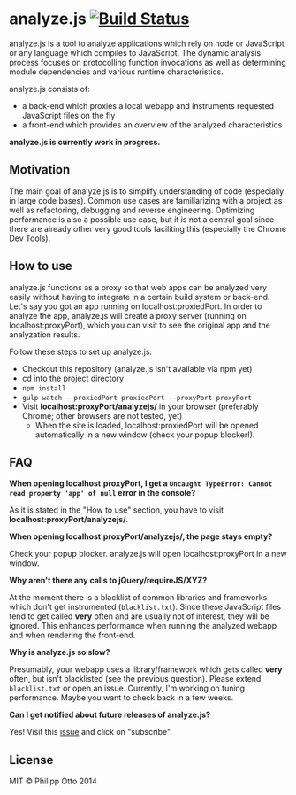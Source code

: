 # analyze.js [![Build Status](https://travis-ci.org/philippotto/analyze.js.svg?branch=master)](https://travis-ci.org/philippotto/analyze.js)

analyze.js is a tool to analyze applications which rely on node or JavaScript or any language which compiles to JavaScript.
The dynamic analysis process focuses on protocolling function invocations as well as determining module dependencies and various runtime characteristics.

analyze.js consists of:
- a back-end which proxies a local webapp and instruments requested JavaScript files on the fly
- a front-end which provides an overview of the analyzed characteristics

__analyze.js is currently work in progress.__


## Motivation

The main goal of analyze.js is to simplify understanding of code (especially in large code bases).
Common use cases are  familiarizing with a project as well as refactoring, debugging and reverse engineering.
Optimizing performance is also a possible use case, but it is not a central goal since there are already other very good tools faciliting this (especially the Chrome Dev Tools).


## How to use

analyze.js functions as a proxy so that web apps can be analyzed very easily without having to integrate in a certain build system or back-end.
Let's say you got an app running on localhost:proxiedPort.
In order to analyze the app, analyze.js will create a proxy server (running on localhost:proxyPort), which you can visit to see the original app and the analyzation results.

Follow these steps to set up analyze.js:

- Checkout this repository (analyze.js isn't available via npm yet)
- cd into the project directory
- ```npm install```
- ```gulp watch --proxiedPort proxiedPort --proxyPort proxyPort```
- Visit __localhost:proxyPort/analyzejs/__ in your browser (preferably Chrome; other browsers are not tested, yet)
  - When the site is loaded, localhost:proxiedPort will be opened automatically in a new window (check your popup blocker!).

## FAQ

__When opening localhost:proxyPort, I get a ```Uncaught TypeError: Cannot read property 'app' of null``` error in the console?__

As it is stated in the "How to use" section, you have to visit __localhost:proxyPort/analyzejs/__.


__When opening localhost:proxyPort/analyzejs/, the page stays empty?__

Check your popup blocker. analyze.js will open localhost:proxyPort in a new window.


__Why aren't there any calls to jQuery/requireJS/XYZ?__

At the moment there is a blacklist of common libraries and frameworks which don't get instrumented (```blacklist.txt```).
Since these JavaScript files tend to get called __very__ often and are usually not of interest, they will be ignored.
This enhances performance when running the analyzed webapp and when rendering the front-end.


__Why is analyze.js so slow?__

Presumably, your webapp uses a library/framework which gets called __very__ often, but isn't blacklisted (see the previous question).
Please extend ```blacklist.txt``` or open an issue.
Currently, I'm working on tuning performance.
Maybe you want to check back in a few weeks.


__Can I get notified about future releases of analyze.js?__

Yes! Visit this [issue](https://github.com/philippotto/analyze.js/issues/3) and click on "subscribe".


## License

MIT © Philipp Otto 2014
